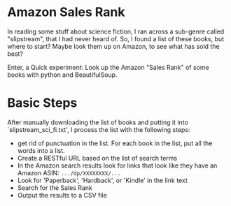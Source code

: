 # Amazon Sales Rank

In reading some stuff about science fiction, I ran across a sub-genre called
"slipstream", that I had never heard of. So, I found a list of these books, but
where to start? Maybe look them up on Amazon, to see what has sold the best?

Enter, a Quick experiment: Look up the Amazon "Sales Rank" of some books with
python and BeautifulSoup.

# Basic Steps

After manually downloading the list of books and putting it into
`slipstream_sci_fi.txt', I process the list with the following steps:

   * get rid of punctuation in the list. For each book in the list, put all the
     words into a list.
   * Create a RESTful URL based on the list of search terms
   * In the Amazon search results look for links that look like they have an 
     Amazon ASIN: `.../dp/XXXXXXXX/...`
   * Look for 'Paperback', 'Hardback', or 'Kindle' in the link text
   * Search for the Sales Rank
   * Output the results to a CSV file
